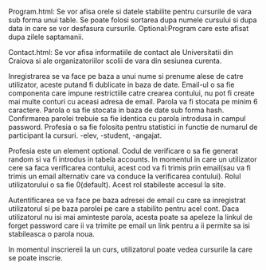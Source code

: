 Program.html: Se vor afisa orele si datele stabilite pentru cursurile de vara sub forma unui table. Se poate folosi sortarea dupa numele cursului si dupa data in care se vor desfasura cursurile. Optional:Program care este afisat dupa zilele saptamanii.

Contact.html: Se vor afisa informatiile de contact ale Universitatii din Craiova si ale organizatoriilor scolii de vara din sesiunea curenta.

Inregistrarea se va face pe baza a unui nume si prenume alese de catre utilizator, aceste putand fi dublicate in baza de date. Email-ul o sa fie componenta care impune restrictiile catre crearea contului, nu pot fi create mai multe conturi cu aceasi adresa de email. Parola va fi stocata pe minim 6 caractere. Parola o sa fie stocata in baza de date sub forma hash. Confirmarea parolei trebuie sa fie identica cu parola introdusa in campul password. Profesia o sa fie folosita pentru statistici in functie de numarul de participant la cursuri. -elev, -student, -angajat.

Profesia este un element optional. Codul de verificare o sa fie generat random si va fi introdus in tabela accounts. In momentul in care un utilizator cere sa faca verificarea contului, acest cod va fi trimis prin email(sau va fi trimis un email alternativ care va conduce la verificarea contului). Rolul utilizatorului o sa fie 0(default). Acest rol stabileste accesul la site.

Autentificarea se va face pe baza adresei de email cu care sa inregistrat utilizatorul si pe baza parolei pe care a stabilito pentru acel cont. Daca utilizatorul nu isi mai aminteste parola, acesta poate sa apeleze la linkul de forget password care ii va trimite pe email un link pentru a ii permite sa isi stabileasca o parola noua.

In momentul inscriereii la un curs, utilizatorul poate vedea cursurile la care se poate inscrie.

